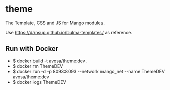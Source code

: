 # theme
The Template, CSS and JS for Mango modules.

Use https://dansup.github.io/bulma-templates/ as reference.

## Run with Docker
* $ docker build -t avosa/theme:dev .
* $ docker rm ThemeDEV
* $ docker run -d -p 8093:8093 --network mango_net --name ThemeDEV avosa/theme:dev
* $ docker logs ThemeDEV